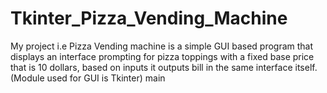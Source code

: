 # Tkinter_Pizza_Vending_Machine
My project i.e Pizza Vending machine is a simple GUI based program that displays an interface prompting for pizza toppings with a fixed base price that is 10 dollars, based on inputs it outputs bill in the same interface itself. (Module used for GUI is Tkinter)  main
